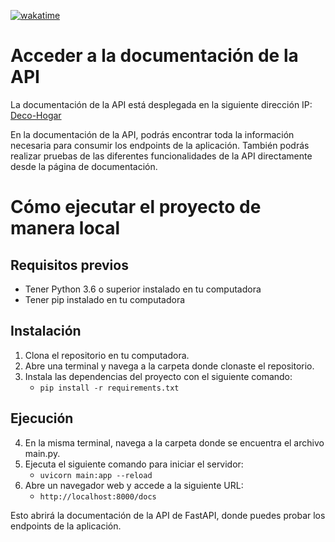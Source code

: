 [![wakatime](https://wakatime.com/badge/user/54d759a2-12d9-48b4-9e4e-88518abe7706/project/95af36b6-344b-4adb-8df2-96a3b6d8533b.svg)](https://wakatime.com/badge/user/54d759a2-12d9-48b4-9e4e-88518abe7706/project/95af36b6-344b-4adb-8df2-96a3b6d8533b)

# Acceder a la documentación de la API

La documentación de la API está desplegada en la siguiente dirección IP:
[Deco-Hogar](http://206.81.9.7/docs)

En la documentación de la API, podrás encontrar toda la información necesaria para consumir los endpoints de la aplicación. También podrás realizar pruebas de las diferentes funcionalidades de la API directamente desde la página de documentación.

# Cómo ejecutar el proyecto de manera local

## Requisitos previos
- Tener Python 3.6 o superior instalado en tu computadora
- Tener pip instalado en tu computadora

## Instalación

1. Clona el repositorio en tu computadora.
2. Abre una terminal y navega a la carpeta donde clonaste el repositorio.
3. Instala las dependencias del proyecto con el siguiente comando:
    - `pip install -r requirements.txt`
    
## Ejecución

4. En la misma terminal, navega a la carpeta donde se encuentra el archivo main.py.
5. Ejecuta el siguiente comando para iniciar el servidor:
      - `uvicorn main:app --reload`
6. Abre un navegador web y accede a la siguiente URL:
      - `http://localhost:8000/docs`

Esto abrirá la documentación de la API de FastAPI, donde puedes probar los endpoints de la aplicación.

